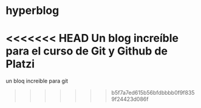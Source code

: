 # hyperblog
<<<<<<< HEAD
Un blog increíble para el curso de Git y Github de Platzi
=======
un bloq increible para git
>>>>>>> b5f7a7ed615b56bfdbbbb0f9f8359f24423d086f
